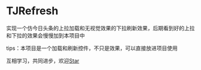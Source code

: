 # TJRefresh
实现一个仿今日头条的上拉加载和无视觉效果的下拉刷新效果，后期看到好的上拉和下拉的效果会慢慢加到本项目中


tips：本项目是一个加载和刷新控件，不只是效果，可以直接放进项目使用

互相学习，共同进步，欢迎[Star](https://github.com/JoshPellTan/TJRefresh)
